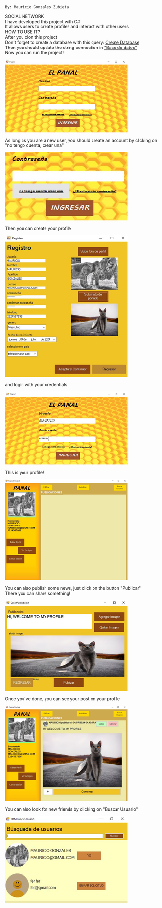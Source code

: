                                                                            By: Mauricio Gonzales Zubieta
SOCIAL NETWORK  
I have developed this project with C#  
It allows users to create profiles and interact with other users  
HOW TO USE IT?  
After you clon this project  
Don't forget to create a database with this query: [Create Database](resources/query.sql)  
Then you should update the string connection in ["Base de datos"](BaseDeDatos.cs)  
Now you can run the project!  

   <img src="https://github.com/MGonzalesZ/Social_Network/blob/master/resources/1.JPG" alt="Descripción de la imagen" width="400"/>  

As long as you are a new user, you should create an account by clicking on "no tengo cuenta, crear una"

   <img src="https://github.com/MGonzalesZ/Social_Network/blob/master/resources/2.JPG" alt="Descripción de la imagen" width="400"/>  

Then you can create your profile  

   <img src="https://github.com/MGonzalesZ/Social_Network/blob/master/resources/3.JPG" alt="Descripción de la imagen" width="400"/>  

and login with your credentials  

   <img src="https://github.com/MGonzalesZ/Social_Network/blob/master/resources/4.JPG" alt="Descripción de la imagen" width="400"/>  

This is your profile!  

   <img src="https://github.com/MGonzalesZ/Social_Network/blob/master/resources/5.JPG" alt="Descripción de la imagen" width="400"/>  

You can also publish some news, just click on the button "Publicar"  
There you can share something!  

   <img src="https://github.com/MGonzalesZ/Social_Network/blob/master/resources/6.JPG" alt="Descripción de la imagen" width="400"/>  

Once you've done, you can see your post on your profile  

   <img src="https://github.com/MGonzalesZ/Social_Network/blob/master/resources/7.JPG" alt="Descripción de la imagen" width="400"/>  

You can also look for new friends by clicking on "Buscar Usuario"  

   <img src="https://github.com/MGonzalesZ/Social_Network/blob/master/resources/8.JPG" alt="Descripción de la imagen" width="400"/>  
